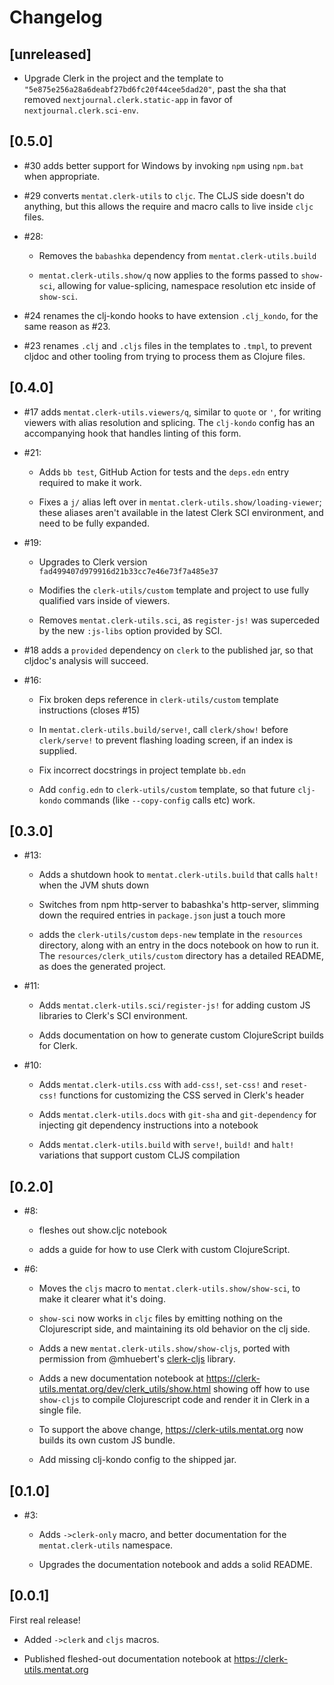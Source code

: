 # Changelog

## [unreleased]

- Upgrade Clerk in the project and the template to
  `"5e875e256a28a6deabf27bd6fc20f44cee5dad20"`, past the sha that removed
  `nextjournal.clerk.static-app` in favor of `nextjournal.clerk.sci-env`.

## [0.5.0]

- #30 adds better support for Windows by invoking `npm` using `npm.bat` when
  appropriate.

- #29 converts `mentat.clerk-utils` to `cljc`. The CLJS side doesn't do
  anything, but this allows the require and macro calls to live inside `cljc`
  files.

- #28:

  - Removes the `babashka` dependency from `mentat.clerk-utils.build`

  - `mentat.clerk-utils.show/q` now applies to the forms passed to `show-sci`,
    allowing for value-splicing, namespace resolution etc inside of `show-sci`.

- #24 renames the clj-kondo hooks to have extension `.clj_kondo`, for the same
  reason as #23.

- #23 renames `.clj` and `.cljs` files in the templates to `.tmpl`, to prevent
  cljdoc and other tooling from trying to process them as Clojure files.

## [0.4.0]

- #17 adds `mentat.clerk-utils.viewers/q`, similar to `quote` or `'`, for
  writing viewers with alias resolution and splicing. The `clj-kondo` config has
  an accompanying hook that handles linting of this form.

- #21:

  - Adds `bb test`, GitHub Action for tests and the `deps.edn` entry required to
    make it work.

  - Fixes a `j/` alias left over in `mentat.clerk-utils.show/loading-viewer`;
    these aliases aren't available in the latest Clerk SCI environment, and need
    to be fully expanded.

- #19:

  - Upgrades to Clerk version `fad499407d979916d21b33cc7e46e73f7a485e37`

  - Modifies the `clerk-utils/custom` template and project to use fully
    qualified vars inside of viewers.

  - Removes `mentat.clerk-utils.sci`, as `register-js!` was superceded by the
    new `:js-libs` option provided by SCI.

- #18 adds a `provided` dependency on `clerk` to the published jar, so that
  cljdoc's analysis will succeed.

- #16:

  - Fix broken deps reference in `clerk-utils/custom` template instructions
    (closes #15)

  - In `mentat.clerk-utils.build/serve!`, call `clerk/show!` before
    `clerk/serve!` to prevent flashing loading screen, if an index is supplied.

  - Fix incorrect docstrings in project template `bb.edn`

  - Add `config.edn` to `clerk-utils/custom` template, so that future
    `clj-kondo` commands (like `--copy-config` calls etc) work.

## [0.3.0]

- #13:

  - Adds a shutdown hook to `mentat.clerk-utils.build` that calls `halt!` when
    the JVM shuts down

  - Switches from npm http-server to babashka's http-server, slimming down the
    required entries in `package.json` just a touch more

  - adds the `clerk-utils/custom` `deps-new` template in the `resources`
    directory, along with an entry in the docs notebook on how to run it. The
    `resources/clerk_utils/custom` directory has a detailed README, as does the
    generated project.

- #11:

  - Adds `mentat.clerk-utils.sci/register-js!` for adding custom JS libraries to
    Clerk's SCI environment.

  - Adds documentation on how to generate custom ClojureScript builds for Clerk.

- #10:

  - Adds `mentat.clerk-utils.css` with `add-css!`, `set-css!` and `reset-css!`
    functions for customizing the CSS served in Clerk's header

  - Adds `mentat.clerk-utils.docs` with `git-sha` and `git-dependency` for
    injecting git dependency instructions into a notebook

  - Adds `mentat.clerk-utils.build` with `serve!`, `build!` and `halt!`
    variations that support custom CLJS compilation

## [0.2.0]

- #8:

  - fleshes out show.cljc notebook

  - adds a guide for how to use Clerk with custom ClojureScript.

- #6:

  - Moves the `cljs` macro to `mentat.clerk-utils.show/show-sci`, to make it
    clearer what it's doing.

  - `show-sci` now works in `cljc` files by emitting nothing on the
    Clojurescript side, and maintaining its old behavior on the clj side.

  - Adds a new `mentat.clerk-utils.show/show-cljs`, ported with permission from
    @mhuebert's
    [clerk-cljs](https://github.com/mhuebert/clerk-cljs/blob/main/src/mhuebert/clerk_cljs.cljc)
    library.

  - Adds a new documentation notebook at
    https://clerk-utils.mentat.org/dev/clerk_utils/show.html showing off how to
    use `show-cljs` to compile Clojurescript code and render it in Clerk in a
    single file.

  - To support the above change, https://clerk-utils.mentat.org now builds its
    own custom JS bundle.

  - Add missing clj-kondo config to the shipped jar.

## [0.1.0]

- #3:

  - Adds `->clerk-only` macro, and better documentation for the
    `mentat.clerk-utils` namespace.

  - Upgrades the documentation notebook and adds a solid README.

## [0.0.1]

First real release!

- Added `->clerk` and `cljs` macros.

- Published fleshed-out documentation notebook at https://clerk-utils.mentat.org
